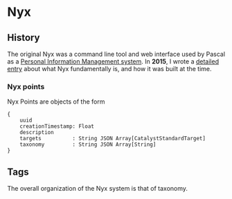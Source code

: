 # Nyx

## History

The original Nyx was a command line tool and web interface used by Pascal as a [Personal Information Management system](https://en.wikipedia.org/wiki/Personal_information_management). In **2015**, I wrote a [detailed entry](http://weblog.alseyn.net/index.php?uuid=40bd59d4-48de-454a-9a50-2c2a1c919e32) about what Nyx fundamentally is, and how it was built at the time.

### Nyx points

Nyx Points are objects of the form

```
{
    uuid
    creationTimestamp: Float
    description
    targets          : String JSON Array[CatalystStandardTarget]
    taxonomy         : String JSON Array[String]
}
```

## Tags

The overall organization of the Nyx system is that of taxonomy.



